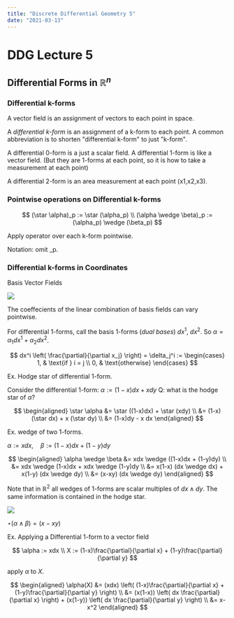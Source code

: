 ```yaml
---
title: "Discrete Differential Geometry 5"
date: "2021-03-13"
---
```



# DDG Lecture 5

## Differential Forms in $\mathbb{R}^n$

### Differential k-forms

A vector field is an assignment of vectors to each point in space.

A _differential k-form_ is an assignment of a k-form to each point.
A common abbreviation is to shorten "differential k-form" to just "k-form".

A differential 0-form is a just a scalar field.
A differential 1-form is like a vector field.
(But they are 1-forms at each point, so it is how to take a measurement at each point)

A differential 2-form is an area measurement at each point (x1,x2,x3).

### Pointwise operations on Differential k-forms

$$
(\star \alpha)_p := \star (\alpha_p) \\
(\alpha \wedge \beta)_p := (\alpha_p) \wedge (\beta_p)
$$

Apply operator over each k-form pointwise.

Notation: omit _p.

### Differential k-forms in Coordinates

Basis Vector Fields

![](/img/blog/Clipboard_2021-03-12-21-29-33.png)

The coeffecients of the linear combination of basis fields can vary pointwise.

For differential 1-forms, call the basis 1-forms (_dual bases_) $dx^1, ~ dx^2$.
So $\alpha = \alpha_1 dx^1 + \alpha_2 dx^2$.

$$
dx^i \left( \frac{\partial}{\partial x_j} \right) = \delta_j^i  :=
  \begin{cases}
    1, & \text{if } i = j \\
    0, & \text{otherwise}
  \end{cases}
$$

Ex. Hodge star of differential 1-form.

Consider the differential 1-form:
  $\alpha := (1-x)dx + x dy$
Q: what is the hodge star of $\alpha$?

$$
\begin{aligned}
  \star \alpha &= \star ((1-x)dx) + \star (xdy) \\
  &= (1-x)(\star dx) + x (\star dy) \\
  &= (1-x)dy - x dx
\end{aligned}
$$

Ex. wedge of two 1-forms.

$\alpha := xdx, \quad \beta := (1-x)dx + (1-y)dy$

$$
\begin{aligned}
  \alpha \wedge \beta &= xdx \wedge ((1-x)dx + (1-y)dy) \\
  &= xdx \wedge (1-x)dx + xdx \wedge (1-y)dy \\
  &= x(1-x) (dx \wedge dx) + x(1-y) (dx \wedge dy) \\
  &= (x-xy) (dx \wedge dy)
\end{aligned}
$$

Note that in $\mathbb{R}^2$ all wedges of 1-forms are scalar multiples of $dx \wedge dy$.
The same information is contained in the hodge star.

![](/img/blog/Clipboard_2021-03-12-21-58-13.png)

$\star (\alpha \wedge \beta) = (x-xy)$

Ex. Applying a Differential 1-form to a vector field

$$
\alpha := xdx \\
X := (1-x)\frac{\partial}{\partial x} + (1-y)\frac{\partial}{\partial y}
$$

apply $\alpha$ to $X$.

$$
\begin{aligned}
  \alpha(X) &= (xdx) \left( (1-x)\frac{\partial}{\partial x} + (1-y)\frac{\partial}{\partial y} \right) \\
  &= (x(1-x)) \left( dx \frac{\partial}{\partial x} \right) + (x(1-y)) \left( dx \frac{\partial}{\partial y} \right) \\
  &= x-x^2
\end{aligned}
$$
